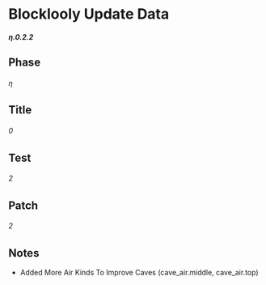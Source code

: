 # Blocklooly Update Data

##### η.0.2.2

## Phase

###### η

## Title

###### 0

## Test

###### 2

## Patch

###### 2

## Notes

- Added More Air Kinds To Improve Caves (cave_air.middle, cave_air.top)
